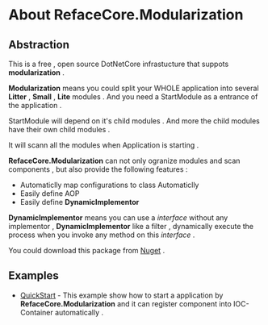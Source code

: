 # About RefaceCore.Modularization


## Abstraction

This is a free , open source DotNetCore infrastucture that suppots **modularization** .

**Modularization** means you could split your WHOLE application into several **Litter** , **Small** , **Lite** modules . And you need a StartModule as a entrance of the application . 

StartModule will depend on it's child modules .
And more the child modules have their own child modules .

It will scann all the modules when Application is starting .

**RefaceCore.Modularization** can not only ogranize modules and scan components , but also provide the following features :
* Automaticlly map configurations to class Automaticlly
* Easily define AOP
* Easily define **DynamicImplementor**

**DynamicImplementor** means you can use a *interface* without any implementor , **DynamicImplementor** like a filter , dynamically execute the process when you invoke any method on this *interface* .

You could download this package from [Nuget](https://www.nuget.org/packages/RefaceCore.Modularization/) .

## Examples

* [QuickStart](https://github.com/ShimizuShiori/RefaceCore.Modularization/tree/main/Examples/01%20-%20QuickStarter) - This example show how to start a application by **RefaceCore.Modularization** and it can register component into IOC-Container automatically . 
